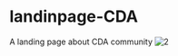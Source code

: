 # landinpage-CDA
A landing page about CDA community
![2](https://user-images.githubusercontent.com/84012900/147200554-a2c605f2-1f3e-475d-a5d2-2efab185a3e7.jpg)
